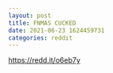 ```yaml
--- 
layout: post 
title: FNMAS CUCKED 
date: 2021-06-23 1624459731 
categories: reddit 
--- 
```

https://redd.it/o6eb7y